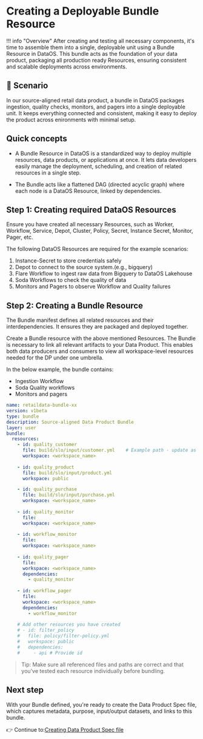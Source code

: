 # Creating a Deployable Bundle Resource

!!! info "Overview"
    After creating and testing all necessary components, it's time to assemble them into a single, deployable unit using a Bundle Resource in DataOS. This bundle acts as the foundation of your data product, packaging all production ready Resources, ensuring consistent and scalable deployments across environments.

## 📘 Scenario

In our source-aligned retail data product, a bundle in DataOS packages ingestion, quality checks, monitors, and pagers into a single deployable unit. It keeps everything connected and consistent, making it easy to deploy the product across enironments with minimal setup.

## Quick concepts

- A Bundle Resource in DataOS is a standardized way to deploy multiple resources, data products, or applications at once. It lets data developers easily manage the deployment, scheduling, and creation of related resources in a single step.

- The Bundle acts like a flattened DAG (directed acyclic graph) where each node is a DataOS Resource, linked by dependencies.

## Step 1: Creating required DataOS Resources

Ensure you have created all necessary Resources, such as Worker, Workflow, Service, Depot, Cluster, Policy, Secret, Instance Secret, Monitor, Pager, etc.

The following DataOS Resources are required for the example scenarios:

1. Instance-Secret to store credentials safely
2. Depot to connect to the source system.(e.g., bigquery)
3. Flare Workflow to ingest raw data from Bigquery to DataOS Lakehouse
4. Soda Workflows to check the quality of data
5. Monitors and Pagers to observe Workflow and Quality failures

## Step 2: Creating a Bundle Resource

The Bundle manifest defines all related resources and their interdependencies. It ensures they are packaged and deployed together.

Create a Bundle resource with the above mentioned Resources. The Bundle is necessary to link all relevant artifacts to your Data Product. This enables both data producers and consumers to view all workspace-level resources needed for the DP under one umbrella.

In the below example, the bundle contains:

- Ingestion Workflow
- Soda Quality workflows
- Monitors and pagers



```yaml
name: retaildata-bundle-xx
version: v1beta
type: bundle
description: Source-aligned Data Product Bundle
layer: user
bundle:
  resources:
    - id: quality_customer
      file: build/slo/input/customer.yml    # Example path - update as needed
      workspace: <workspace_name>
      
    - id: quality_product
      file: build/slo/input/product.yml
      workspace: public

    - id: quality_purchase
      file: build/slo/input/purchase.yml
      workspace: <workspace_name>
      
    - id: quality_monitor
      file: 
      workspace: <workspace_name>
      
    - id: workflow_monitor
      file: 
      workspace: <workspace_name>
      
    - id: quality_pager
      file: 
      workspace: <workspace_name>
      dependencies:
        - quality_monitor
      
    - id: workflow_pager
      file: 
      workspace: <workspace_name>
      dependencies:
        - workflow_monitor
    
    # Add other resources you have created
    # - id: filter_policy
    #   file: policy/filter-policy.yml
    #   workspace: public
    #   dependencies:
    #     - api # Provide id 
```

> Tip: Make sure all referenced files and paths are correct and that you’ve tested each resource individually before bundling.

## Next step

With your Bundle defined, you're ready to create the Data Product Spec file, which captures metadata, purpose, input/output datasets, and links to this bundle.

👉 Continue to:[Creating Data Product Spec file](/learn_new/dp_foundations1_learn_track/create_dp_spec/)